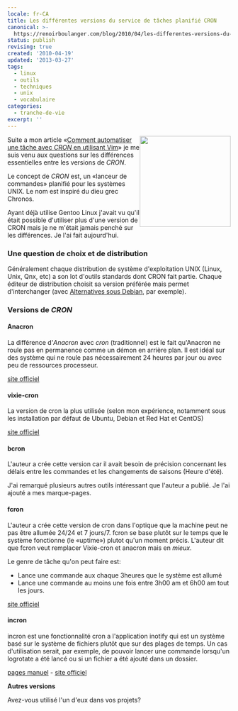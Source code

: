 ```yaml
---
locale: fr-CA
title: Les différentes versions du service de tâches planifié CRON
canonical: >-
  https://renoirboulanger.com/blog/2010/04/les-differentes-versions-du-service-de-taches-planifie-cron/
status: publish
revising: true
created: '2010-04-19'
updated: '2013-03-27'
tags:
  - linux
  - outils
  - techniques
  - unix
  - vocabulaire
categories:
  - tranche-de-vie
excerpt: ''
---
```


<img class="size-full wp-image-2104" style="float: right; border: 0px;" title="Une horloge" src="http://renoirboulanger.com/wp-content/uploads/2010/04/Clock-icon.png" alt="" width="205" height="205" />Suite a mon article «<a href="http://renoirboulanger.com/blog/2010/04/comment-automatiser-une-tache-avec-cron-en-utilisant-vim/">Comment automatiser une tâche avec <em>CRON</em> en utilisant Vim</a>» je me suis venu aux questions sur les différences essentielles entre les versions de <em>CRON</em>.

Le concept de <em>CRON</em> est, un «lanceur de commandes» planifié pour les systèmes UNIX. Le nom est inspiré du dieu grec Chronos.

Ayant déjà utilise Gentoo Linux j'avait vu qu'il était possible d'utiliser plus d'une version de CRON mais je ne m'était jamais penché sur les différences. Je l'ai fait aujourd'hui.

<!--more-->
<h3>Une question de choix et de distribution</h3>
Généralement chaque distribution de système d'exploitation UNIX (Linux, Unix, Qnx, etc) a son lot d'outils standards dont CRON fait partie. Chaque éditeur de distribution choisit sa version préférée mais permet d'interchanger (avec <a href="http://wiki.debian.org/DebianAlternatives">Alternatives sous Debian</a>, par exemple).
<h3>Versions de <em>CRON</em></h3>
<h4>Anacron</h4>
La différence d'<em>Anacron</em> avec <em>cron</em> (traditionnel) est le fait qu'Anacron ne roule pas en permanence comme un démon en arrière plan. Il est idéal sur des système qui ne roule pas nécessairement 24 heures par jour ou avec peu de ressources processeur.

<a href="http://anacron.sourceforge.net/">site officiel</a>
<h4>vixie-cron</h4>
La version de cron la plus utilisée (selon mon expérience, notamment sous les installation par défaut de Ubuntu, Debian et Red Hat et CentOS)

<a href="http://troy.jdmz.net/cron/">site officiel</a>
<h4>bcron</h4>
L'auteur a crée cette version car il avait besoin de précision concernant les délais entre les commandes et les changements de saisons (Heure d'été).

J'ai remarqué plusieurs autres outils intéressant que l'auteur a publié. Je l'ai ajouté a mes marque-pages.
<h4>fcron</h4>
L'auteur a crée cette version de cron dans l'optique que la machine peut ne pas être allumée 24/24 et 7 jours/7. fcron se base plutôt sur le temps que le système fonctionne (le «uptime») plutot qu'un moment précis. L'auteur dit que fcron veut remplacer Vixie-cron et anacron mais en <em>mieux</em>.

Le genre de tâche qu'on peut faire est:
<ul>
	<li>Lance une commande aux chaque 3heures que le système est allumé</li>
	<li>Lance une commande au moins une fois entre 3h00 am et 6h00 am tout les jours.</li>
</ul>
<a href="http://fcron.free.fr/">site officiel</a>
<h4>incron</h4>
incron est une fonctionnalité cron a l'application inotify qui est un système basé sur le système de fichiers plutôt que sur des plages de temps. Un cas d'utilisation serait, par exemple, de pouvoir lancer une commande lorsqu'un logrotate a été lancé ou si un fichier a été ajouté dans un dossier.

<a href="http://linux.die.net/man/5/incron.conf">pages manuel</a> - <a href="http://inotify.aiken.cz/">site officiel</a>

<strong>Autres versions</strong>

Avez-vous utilisé l'un d'eux dans vos projets?